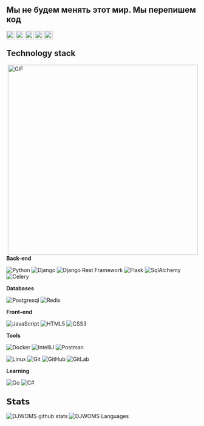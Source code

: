 ## Мы не будем менять этот мир. Мы перепишем код

<a href="https://www.youtube.com/c/DjangoSchool">
  <img align="left" alt="YouTube" width="22px" src="https://raw.githubusercontent.com/peterthehan/peterthehan/master/assets/youtube.svg" />
</a>
<a href="https://t.me/DJWOMS">
  <img align="left" alt="Telegram" width="22px" src="https://camo.githubusercontent.com/5c1975da7d9ab735ceb71c57b6c7e48ff3e08ca4/68747470733a2f2f6564656e742e6769746875622e696f2f537570657254696e7949636f6e732f696d616765732f7376672f74656c656772616d2e737667">
</a>
<a href="https://discord.gg/v36E3cWx">
  <img align="left" alt="Discord" width="22px" src="https://raw.githubusercontent.com/peterthehan/peterthehan/master/assets/discord.svg" />
</a>
<a href="https://twitter.com/MikeOmelchenko">
  <img align="left" alt="Twitter" width="22px" src="https://raw.githubusercontent.com/peterthehan/peterthehan/master/assets/twitter.svg" />
</a>
<a href="https://www.linkedin.com/in/michael-omelchenko-100453156/">
  <img align="left" alt="LinkedIN" width="22px" src="https://raw.githubusercontent.com/peterthehan/peterthehan/master/assets/linkedin.svg" />
</a>

</br>

## Technology stack

<img align="right" alt="GIF" src="https://psv4.userapi.com/c532036/u178887847/docs/d46/bea2848bdfa3/ezgif-7-003838fa15a1.gif?extra=nWz3x5gLWEUWKaW5Uda06ZWIwKeGPAmxuAX1Bx6LNIhhuWZ5hlsdAW4KTUHzU2Mo0Sx_3qnM7z3YoH7basW6aeKaeBGgpz32S1ZOeETZIa654UCJxsMSRkgtbVZ41xXxyHy1JwKmedia1CQTIr88tarn" width="500" />

**Back-end**

![Python](https://img.shields.io/badge/-Python-black?style=flat-square&logo=Python)
![Django](https://img.shields.io/badge/-Django-0aad48?style=flat-square&logo=Django)
![Django Rest Framework](https://img.shields.io/badge/DRF-red?style=flat-square&logo=Django)
![Flask](https://img.shields.io/badge/-Flask-%232c3e50?style=flat-square&logo=Flask)
![SqlAlchemy](https://img.shields.io/badge/-SqlAlchemy-FCA121?style=flat-square&logo=SqlAlchemy)
![Celery](https://img.shields.io/badge/-Celery-%2300C7B7?style=flat-square&logo=Celery)

**Databases**

![Postgresql](https://img.shields.io/badge/-Postgresql-%232c3e50?style=flat-square&logo=Postgresql)
![Redis](https://img.shields.io/badge/-Redis-FCA121?style=flat-square&logo=Redis)

**Front-end**

![JavaScript](https://img.shields.io/badge/-JavaScript-%23F7DF1C?style=flat-square&logo=javascript&logoColor=000000&labelColor=%23F7DF1C&color=%23FFCE5A)
![HTML5](https://img.shields.io/badge/-HTML5-%23E44D27?style=flat-square&logo=html5&logoColor=ffffff)
![CSS3](https://img.shields.io/badge/-CSS3-%231572B6?style=flat-square&logo=css3)

**Tools**

![Docker](https://img.shields.io/badge/-Docker-46a2f1?style=flat-square&logo=docker&logoColor=white)
![IntelliJ](https://img.shields.io/badge/-IntelliJ%20IDEA-ffce5a?style=flat-square&logo=jetbrains)
![Postman](https://img.shields.io/badge/Postman-FCA121?style=flat-square&logo=postman)

![Linux](https://img.shields.io/badge/Linux-black?style=flat-square&logo=linux)
![Git](https://img.shields.io/badge/-Git-black?style=flat-square&logo=git)
![GitHub](https://img.shields.io/badge/-GitHub-181717?style=flat-square&logo=github)
![GitLab](https://img.shields.io/badge/-GitLab-FCA121?style=flat-square&logo=gitlab)

**Learning**

![Go](https://img.shields.io/badge/-Go-grey?style=flat-square&logo=go)
![С#](https://img.shields.io/badge/-%D0%A1Sharp-1d72b1?style=flat-square&logo=csharp)

## 𝗦𝘁𝗮𝘁𝘀

![DJWOMS github stats](https://github-readme-stats.vercel.app/api?username=DJWOMS&show_icons=true&theme=dracula&include_all_commits=true&count_private=true)
![DJWOMS Languages](https://github-readme-stats.vercel.app/api/top-langs/?username=DJWOMS&layout=compact&count_private=true&theme=gruvbox)

<!--
**DJWOMS/DJWOMS** is a ✨ _special_ ✨ repository because its `README.md` (this file) appears on your GitHub profile.

Here are some ideas to get you started:

- 🔭 I’m currently working on ...
- 🌱 I’m currently learning ...
- 👯 I’m looking to collaborate on ...
- 🤔 I’m looking for help with ...
- 💬 Ask me about ...
- 📫 How to reach me: ...
- 😄 Pronouns: ...
- ⚡ Fun fact: ...
-->
